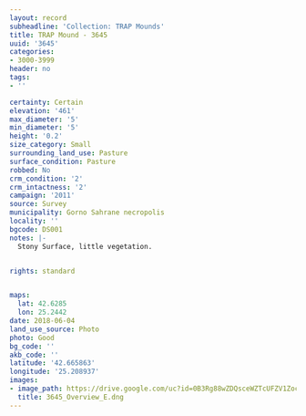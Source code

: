 ```yaml
---
layout: record
subheadline: 'Collection: TRAP Mounds'
title: TRAP Mound - 3645
uuid: '3645'
categories:
- 3000-3999
header: no
tags:
- ''

certainty: Certain
elevation: '461'
max_diameter: '5'
min_diameter: '5'
height: '0.2'
size_category: Small
surrounding_land_use: Pasture
surface_condition: Pasture
robbed: No
crm_condition: '2'
crm_intactness: '2'
campaign: '2011'
source: Survey
municipality: Gorno Sahrane necropolis
locality: ''
bgcode: DS001
notes: |-
  Stony Surface, little vegetation.


rights: standard


maps:
  lat: 42.6285
  lon: 25.2442
date: 2018-06-04
land_use_source: Photo
photo: Good
bg_code: ''
akb_code: ''
latitude: '42.665863'
longitude: '25.208937'
images:
- image_path: https://drive.google.com/uc?id=0B3Rg88wZDQsceWZTcUFZV1Zoc1k
  title: 3645_Overview_E.dng
---
```

